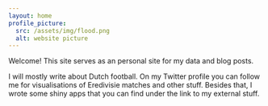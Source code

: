 ```yaml
---
layout: home
profile_picture:
  src: /assets/img/flood.png
  alt: website picture
---
```


<p>
Welcome! This site serves as an personal site for my data and blog posts. 
  
  
I will mostly write about Dutch football.
On my Twitter profile you can follow me for visualisations of Eredivisie matches and other stuff. 
Besides that, I wrote some shiny apps that you can find under the link to my external stuff.
</p>
